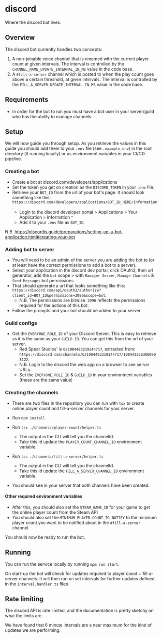 # discord

Where the discord bot lives.

## Overview

The discord bot currently handles two concepts:

1. A non-joinable voice channel that is renamed with the current player count at given intervals. The interval is controlled by the `CHANNEL_NAME_UPDATE_INTERNAL_IN_MS` value in the code base.
2. A `#fill-a-server` channel which is posted to when the play count goes above a certain threshold, at given intervals. The interval is controlled by the `FILL_A_SERVER_UPDATE_INTERVAL_IN_MS` value in the code base.

## Requirements

- In order for the bot to run you must have a bot user in your server/guild who has the ability to manage channels.

## Setup

We will now guide you through setup. As you retrieve the values in this guide you should add them to your `.env` file (see `.example.env`) in the root directory (if running locally) or as environment variables in your CI/CD pipeline.

### Creating a bot

- Create a bot at discord.com/developers/applications
- Set the token you get on creation as the `DISCORD_TOKEN` in your `.env` file.
- Retrieve your `BOT_ID` from the url of your bot's page. It should look something like this: `https://discord.com/developers/applications/BOT_ID_HERE/information`.
  - Login to the discord developer portal > Applications > Your Application > Information ^
  - Add it to your `.env` file as `BOT_ID`.


N.B. https://discordjs.guide/preparations/setting-up-a-bot-application.html#creating-your-bot

### Adding bot to server

- You will need to be an admin of the server you are adding the bot to (or at least have the correct permissions to add a bot to a server).
- Select your application in the discord dev portal, click OAuth2, then url generator, add the `bot` scope > with `Manager Server`, `Manage Channels` & `Send Messages` bot permissions.
- That should generate a url that looks something like this: `https://discord.com/api/oauth2/authorize?client_id=BOT_ID&permissions=2096&scope=bot`.
  - N.B. The permissions are bitwise: `2096` reflects the permissions required for the actions of this bot.
- Follow the prompts and your bot should be added to your server

### Guild configs

- Get the `EVERYONE_ROLE_ID` of your Discord Server. This is easy to retrieve as it is the same as your `GUILD_ID`. You can get this from the url of your server.
  - Red Spear Studios' is `621904483219144717`, extracted from: `https://discord.com/channels/621904483219144717/1004433263860908122`.
  - N.B. Login to the discord the web app on a browser to see server URLs.
  - Set the `EVERYONE_ROLE_ID` & `GUILD_ID` in your environment variables (these are the same value)

### Creating the channels

- There are two files in the repository you can run with `tsx` to create online player count and fill-a-server channels for your server.

- Run `npm install`

- Run `tsx ./channels/player-count/helper.ts`
  - The output in the CLI will tell you the channelId.
  - Take this id update the `PLAYER_COUNT_CHANNEL_ID` environment variable.

- Run `tsc ./channels/fill-a-server/helper.ts`
  - The output in the CLI will tell you the channelId.
  - Take this id update the `FILL_A_SERVER_CHANNEL_ID` environment variable.

- You should see in your server that both channels have been created.

#### Other required environment variables
- After this, you should also set the `STEAM_GAME_ID` for your game to get the online player count from the Steam API
- You should also set the `MINIMUM_PLAYER_COUNT_TO_NOTIFY` to the minimum player count you want to be notified about in the `#fill-a-server` channel.


You should now be ready to run the bot.

## Running

You can run the service locally by running `npm run start`. 

On start-up the bot will check for updates required to player count + fill-a-server channels. It will then run on set intervals for further updates defined in the `interval.handler.ts` files

## Rate limiting

The discord API is rate limited, and the documentation is pretty sketchy on what the limits are. 

We have found that 6 minute intervals are a near maximum for the kind of updates we are performing.
